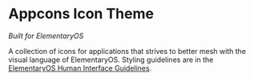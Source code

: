 # Appcons Icon Theme
_Built for ElementaryOS_

A collection of icons for applications that strives to better mesh with the visual language of ElementaryOS.
Styling guidelines are in the [ElementaryOS Human Interface Guidelines](https://docs.elementary.io/develop/writing-apps/our-first-app/icons).

